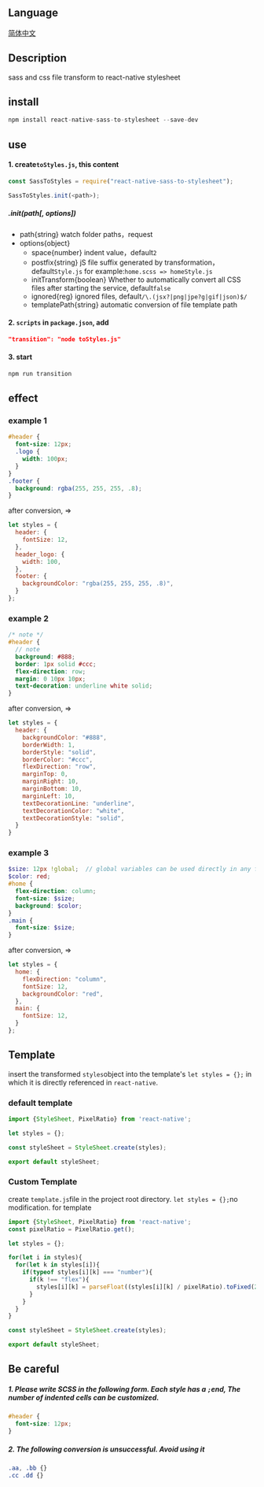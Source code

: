 ## Language
[简体中文](https://github.com/kszitt/react-native-sass-to-styleSheet/blob/master/README_CN.md)

## Description
sass and css file transform to react-native stylesheet

## install
``` javascript
npm install react-native-sass-to-stylesheet --save-dev
```

## use
#### 1. create`toStyles.js`, this content
``` javascript
const SassToStyles = require("react-native-sass-to-stylesheet");

SassToStyles.init(<path>);
```

##### .init(path[, options])
- path{string} watch folder paths，request
- options{object}
    - space{number} indent value，default`2`
    - postfix{string} jS file suffix generated by transformation，default`Style.js` 
      for example:`home.scss => homeStyle.js`
    - initTransform{boolean} Whether to automatically convert all CSS files after starting the service, default`false`
    - ignored{reg} ignored files, default`/\.(jsx?|png|jpe?g|gif|json)$/`
    - templatePath{string} automatic conversion of file template path

#### 2. `scripts` in `package.json`, add
``` json
"transition": "node toStyles.js"
```

#### 3. start
``` javascript
npm run transition
```

## effect
### example 1
``` scss
#header {
  font-size: 12px;
  .logo {
    width: 100px;
  }
}
.footer {
  background: rgba(255, 255, 255, .8);
}
```
after conversion, =>
``` javascript
let styles = {
  header: {
    fontSize: 12,
  },
  header_logo: {
    width: 100,
  },
  footer: {
    backgroundColor: "rgba(255, 255, 255, .8)",
  }
};
```
### example 2
``` scss
/* note */
#header {
  // note
  background: #888;
  border: 1px solid #ccc;
  flex-direction: row;
  margin: 0 10px 10px;
  text-decoration: underline white solid;
}
```
after conversion, =>
``` javascript
let styles = {
  header: {
    backgroundColor: "#888",
    borderWidth: 1,
    borderStyle: "solid",
    borderColor: "#ccc",
    flexDirection: "row",
    marginTop: 0,
    marginRight: 10,
    marginBottom: 10,
    marginLeft: 10,
    textDecorationLine: "underline",
    textDecorationColor: "white",
    textDecorationStyle: "solid",
  }
}
```
### example 3
``` scss
$size: 12px !global;  // global variables can be used directly in any file
$color: red;
#home {
  flex-direction: column;
  font-size: $size;
  background: $color;
}
.main {
  font-size: $size;
}
```
after conversion, =>
``` javascript
let styles = {
  home: {
    flexDirection: "column",
    fontSize: 12,
    backgroundColor: "red",
  },
  main: {
    fontSize: 12,
  }
};
```

## Template
insert the transformed `styles`object into the template's `let styles = {};` in which it is directly referenced in `react-native`.

### default template
``` javascript
import {StyleSheet, PixelRatio} from 'react-native';

let styles = {};

const styleSheet = StyleSheet.create(styles);

export default styleSheet;
```
### Custom Template
create `template.js`file in the project root directory. `let styles = {};`no modification. for template
``` javascript
import {StyleSheet, PixelRatio} from 'react-native';
const pixelRatio = PixelRatio.get();

let styles = {};

for(let i in styles){
  for(let k in styles[i]){
    if(typeof styles[i][k] === "number"){
      if(k !== "flex"){
        styles[i][k] = parseFloat((styles[i][k] / pixelRatio).toFixed(2));
      }
    }
  }
}

const styleSheet = StyleSheet.create(styles);

export default styleSheet;
```

## Be careful
##### 1. Please write SCSS in the following form. Each style has a `;`end, The number of indented cells can be customized.
``` scss
#header {
  font-size: 12px;
}
```
##### 2. The following conversion is unsuccessful. Avoid using it
``` scss
.aa, .bb {}
.cc .dd {}
```